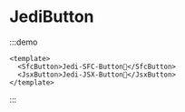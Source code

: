 # JediButton

:::demo

```vue
<template>
  <SfcButton>Jedi-SFC-Button🍊</SfcButton>
  <JsxButton>Jedi-JSX-Button🍓</JsxButton>
</template>
```
:::